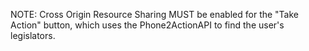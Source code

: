 NOTE: Cross Origin Resource Sharing MUST be enabled for the "Take Action" button, which uses the Phone2ActionAPI to find the user's legislators. 
